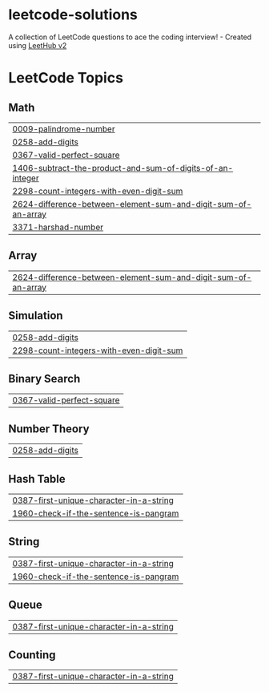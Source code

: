 # leetcode-solutions
A collection of LeetCode questions to ace the coding interview! - Created using [LeetHub v2](https://github.com/arunbhardwaj/LeetHub-2.0)

<!---LeetCode Topics Start-->
# LeetCode Topics
## Math
|  |
| ------- |
| [0009-palindrome-number](https://github.com/krishnendu-krish/leetcode-solutions/tree/master/0009-palindrome-number) |
| [0258-add-digits](https://github.com/krishnendu-krish/leetcode-solutions/tree/master/0258-add-digits) |
| [0367-valid-perfect-square](https://github.com/krishnendu-krish/leetcode-solutions/tree/master/0367-valid-perfect-square) |
| [1406-subtract-the-product-and-sum-of-digits-of-an-integer](https://github.com/krishnendu-krish/leetcode-solutions/tree/master/1406-subtract-the-product-and-sum-of-digits-of-an-integer) |
| [2298-count-integers-with-even-digit-sum](https://github.com/krishnendu-krish/leetcode-solutions/tree/master/2298-count-integers-with-even-digit-sum) |
| [2624-difference-between-element-sum-and-digit-sum-of-an-array](https://github.com/krishnendu-krish/leetcode-solutions/tree/master/2624-difference-between-element-sum-and-digit-sum-of-an-array) |
| [3371-harshad-number](https://github.com/krishnendu-krish/leetcode-solutions/tree/master/3371-harshad-number) |
## Array
|  |
| ------- |
| [2624-difference-between-element-sum-and-digit-sum-of-an-array](https://github.com/krishnendu-krish/leetcode-solutions/tree/master/2624-difference-between-element-sum-and-digit-sum-of-an-array) |
## Simulation
|  |
| ------- |
| [0258-add-digits](https://github.com/krishnendu-krish/leetcode-solutions/tree/master/0258-add-digits) |
| [2298-count-integers-with-even-digit-sum](https://github.com/krishnendu-krish/leetcode-solutions/tree/master/2298-count-integers-with-even-digit-sum) |
## Binary Search
|  |
| ------- |
| [0367-valid-perfect-square](https://github.com/krishnendu-krish/leetcode-solutions/tree/master/0367-valid-perfect-square) |
## Number Theory
|  |
| ------- |
| [0258-add-digits](https://github.com/krishnendu-krish/leetcode-solutions/tree/master/0258-add-digits) |
## Hash Table
|  |
| ------- |
| [0387-first-unique-character-in-a-string](https://github.com/krishnendu-krish/leetcode-solutions/tree/master/0387-first-unique-character-in-a-string) |
| [1960-check-if-the-sentence-is-pangram](https://github.com/krishnendu-krish/leetcode-solutions/tree/master/1960-check-if-the-sentence-is-pangram) |
## String
|  |
| ------- |
| [0387-first-unique-character-in-a-string](https://github.com/krishnendu-krish/leetcode-solutions/tree/master/0387-first-unique-character-in-a-string) |
| [1960-check-if-the-sentence-is-pangram](https://github.com/krishnendu-krish/leetcode-solutions/tree/master/1960-check-if-the-sentence-is-pangram) |
## Queue
|  |
| ------- |
| [0387-first-unique-character-in-a-string](https://github.com/krishnendu-krish/leetcode-solutions/tree/master/0387-first-unique-character-in-a-string) |
## Counting
|  |
| ------- |
| [0387-first-unique-character-in-a-string](https://github.com/krishnendu-krish/leetcode-solutions/tree/master/0387-first-unique-character-in-a-string) |
<!---LeetCode Topics End-->